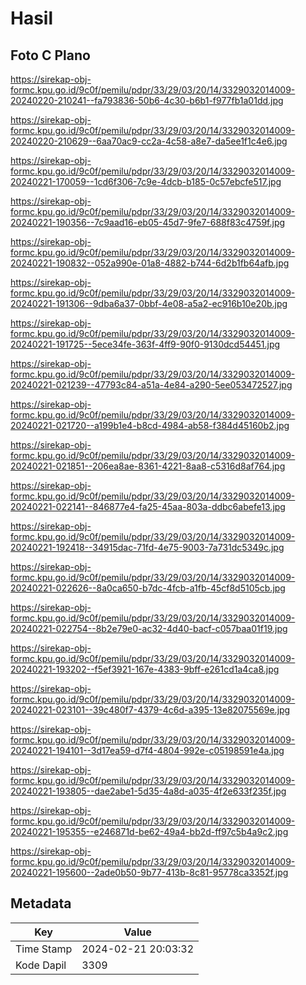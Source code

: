 # Hasil

## Foto C Plano

https://sirekap-obj-formc.kpu.go.id/9c0f/pemilu/pdpr/33/29/03/20/14/3329032014009-20240220-210241--fa793836-50b6-4c30-b6b1-f977fb1a01dd.jpg

https://sirekap-obj-formc.kpu.go.id/9c0f/pemilu/pdpr/33/29/03/20/14/3329032014009-20240220-210629--6aa70ac9-cc2a-4c58-a8e7-da5ee1f1c4e6.jpg

https://sirekap-obj-formc.kpu.go.id/9c0f/pemilu/pdpr/33/29/03/20/14/3329032014009-20240221-170059--1cd6f306-7c9e-4dcb-b185-0c57ebcfe517.jpg

https://sirekap-obj-formc.kpu.go.id/9c0f/pemilu/pdpr/33/29/03/20/14/3329032014009-20240221-190356--7c9aad16-eb05-45d7-9fe7-688f83c4759f.jpg

https://sirekap-obj-formc.kpu.go.id/9c0f/pemilu/pdpr/33/29/03/20/14/3329032014009-20240221-190832--052a990e-01a8-4882-b744-6d2b1fb64afb.jpg

https://sirekap-obj-formc.kpu.go.id/9c0f/pemilu/pdpr/33/29/03/20/14/3329032014009-20240221-191306--9dba6a37-0bbf-4e08-a5a2-ec916b10e20b.jpg

https://sirekap-obj-formc.kpu.go.id/9c0f/pemilu/pdpr/33/29/03/20/14/3329032014009-20240221-191725--5ece34fe-363f-4ff9-90f0-9130dcd54451.jpg

https://sirekap-obj-formc.kpu.go.id/9c0f/pemilu/pdpr/33/29/03/20/14/3329032014009-20240221-021239--47793c84-a51a-4e84-a290-5ee053472527.jpg

https://sirekap-obj-formc.kpu.go.id/9c0f/pemilu/pdpr/33/29/03/20/14/3329032014009-20240221-021720--a199b1e4-b8cd-4984-ab58-f384d45160b2.jpg

https://sirekap-obj-formc.kpu.go.id/9c0f/pemilu/pdpr/33/29/03/20/14/3329032014009-20240221-021851--206ea8ae-8361-4221-8aa8-c5316d8af764.jpg

https://sirekap-obj-formc.kpu.go.id/9c0f/pemilu/pdpr/33/29/03/20/14/3329032014009-20240221-022141--846877e4-fa25-45aa-803a-ddbc6abefe13.jpg

https://sirekap-obj-formc.kpu.go.id/9c0f/pemilu/pdpr/33/29/03/20/14/3329032014009-20240221-192418--34915dac-71fd-4e75-9003-7a731dc5349c.jpg

https://sirekap-obj-formc.kpu.go.id/9c0f/pemilu/pdpr/33/29/03/20/14/3329032014009-20240221-022626--8a0ca650-b7dc-4fcb-a1fb-45cf8d5105cb.jpg

https://sirekap-obj-formc.kpu.go.id/9c0f/pemilu/pdpr/33/29/03/20/14/3329032014009-20240221-022754--8b2e79e0-ac32-4d40-bacf-c057baa01f19.jpg

https://sirekap-obj-formc.kpu.go.id/9c0f/pemilu/pdpr/33/29/03/20/14/3329032014009-20240221-193202--f5ef3921-167e-4383-9bff-e261cd1a4ca8.jpg

https://sirekap-obj-formc.kpu.go.id/9c0f/pemilu/pdpr/33/29/03/20/14/3329032014009-20240221-023101--39c480f7-4379-4c6d-a395-13e82075569e.jpg

https://sirekap-obj-formc.kpu.go.id/9c0f/pemilu/pdpr/33/29/03/20/14/3329032014009-20240221-194101--3d17ea59-d7f4-4804-992e-c05198591e4a.jpg

https://sirekap-obj-formc.kpu.go.id/9c0f/pemilu/pdpr/33/29/03/20/14/3329032014009-20240221-193805--dae2abe1-5d35-4a8d-a035-4f2e633f235f.jpg

https://sirekap-obj-formc.kpu.go.id/9c0f/pemilu/pdpr/33/29/03/20/14/3329032014009-20240221-195355--e246871d-be62-49a4-bb2d-ff97c5b4a9c2.jpg

https://sirekap-obj-formc.kpu.go.id/9c0f/pemilu/pdpr/33/29/03/20/14/3329032014009-20240221-195600--2ade0b50-9b77-413b-8c81-95778ca3352f.jpg


## Metadata

| Key        | Value               |
| ---------- | ------------------- |
| Time Stamp | 2024-02-21 20:03:32 |
| Kode Dapil | 3309                |



